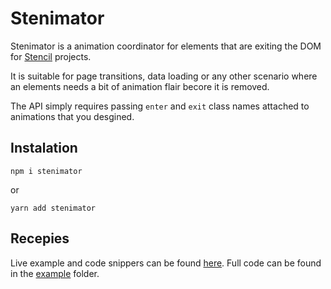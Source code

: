 # Stenimator

Stenimator is a animation coordinator for elements that are exiting the DOM for [Stencil](https://stenciljs.com/) projects.

It is suitable for page transitions, data loading or any other scenario where an elements needs a bit of animation flair becore it is removed.

The API simply requires passing `enter` and `exit` class names attached to animations that you desgined.

## Instalation

```
npm i stenimator
```

or

```
yarn add stenimator
```

## Recepies

Live example and code snippers can be found [here](https://randy-r.github.io/stenimator). Full code can be found in the [example](./example/) folder.
